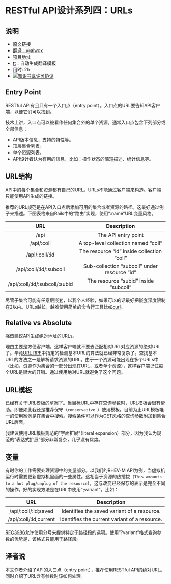 # RESTful API设计系列四：URLs

## 说明
- [原文链接](http://restful-api-design.readthedocs.io/en/latest/urls.html)
- [翻译：@alwqx](https://github.com/alwqx)
- [项目地址](https://github.com/alwqx/translate)
- [tt](https://github.com/alwqx/tt)：自动生成翻译模板
- 用时: 2h
- <a rel="license" href="http://creativecommons.org/licenses/by-nc/4.0/"><img alt="知识共享许可协议" style="border-width:0" src="https://i.creativecommons.org/l/by-nc/4.0/80x15.png" /></a>

## Entry Point
RESTful API有且只有一个入口点（entry point）。入口点的URL要告知API客户端，以便它们可以找到。

技术上讲，入口点可以被看作任何集合外的单个资源。通常入口点包含下列部分或全部信息：

- API版本信息，支持的特性等。
- 顶层集合列表。
- 单个资源列表。
- API设计者认为有用的信息，比如：操作状态的简短描述、统计信息等。

## URL结构
API中的每个集合和资源都有自己的URL。URLs不能通过客户端来构造。客户端只能使用API生成的链接。

推荐的URL规范是在API入口点后添加可用的集合或者资源的路径。这最好通过例子来描述。下图表格来自Rails中的“路由”实现，使用“:name”URL变量风格。

| URL | Description |
|:-----:|:-----:|
| /api | The API entry point |
| /api/:coll | A top-level collection named “coll” |
| /api/:coll/:id | 	The resource “id” inside collection “coll” |
| /api/:coll/:id/:subcoll | Sub-collection “subcoll” under resource “id” |
| /api/:coll/:id/:subcoll/:subid | The resource “subid” inside “subcoll” |

尽管子集合可能有任意层嵌套，以我个人经验，如果可以的话最好把嵌套深度限制在2以内。URLs越长，越难使用简单的命令行工具比如[curl](http://curl.haxx.se/)。

## Relative vs Absolute
强烈建议API生成绝对地址的URLs。

理由主要是方便客户端，这样客户端就不要去匹配相对URL对应资源的绝对URL了。毕竟[URL RPF](http://tools.ietf.org/html/rfc3986#section-5.1)中指定的检测基本URL的算法就已经非常复杂了。查找基本URL的方法之一是解析请求资源的URL。由于一个资源可能出现在多个URLs中（比如，资源作为集合的一部分出现在URL，或者单个资源），这样客户端记住每个URL是很大的开销。通过使用绝对URL就避免了这个问题。

## URL模板
已经有关于URL模板的[草案](http://tools.ietf.org/html/draft-gregorio-uritemplate-05)了。当目标URL中存在查询参数时，URL模板会很有帮助。即便如此我还是推荐保守（`conservative `）使用模板。目前为止URL模板唯一的使用案例是在集合中搜索。搜索条件可以作为GET风格的查询参数附加到集合URL后面。

我建议使用URL模板规范的”字面扩展“（literal expansion）部分，因为我认为规范的”表达式扩展“部分非常复杂，几乎没有优势。

## 变量
有时你的工作需要处理资源中的变量部分。以我们的RHEV-M API为例，当虚拟机运行时需要更新虚拟机里面的一些属性。这相当于资源的热插拔（`This amounts to a hot plug/unplug of the resource`），这与改变已经保存的表示是完全不同的操作。好的实现方法是在URL中使用";variant"，比如：

| URL | Description |
|:-----:|:-----:|
| /api/:coll/:id;saved | Identifies the saved variant of a resource. |
| /api/:coll/:id;current | Identifies the current variant of a resource. |

[RFC3986](http://tools.ietf.org/html/rfc3986#section-3.3)允许使用分号来提供特定于路径段的选项。使用”?variant”格式查询参数的优势是，该格式只能用于路径段。

## 译者说
本文作者介绍了API的入口点（entry point），推荐使用RESTful API的绝对URL。同时介绍了URL含有参数时该如何处理。
